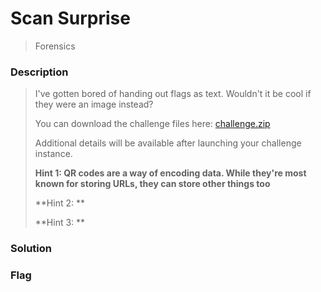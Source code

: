 # Scan Surprise
> Forensics

### Description
> I've gotten bored of handing out flags as text. Wouldn't it be cool if they were an image instead?
>
> You can download the challenge files here: [challenge.zip](https://artifacts.picoctf.net/c_atlas/1/challenge.zip)
> 
> Additional details will be available after launching your challenge instance.
>
> **Hint 1: QR codes are a way of encoding data. While they're most known for storing URLs, they can store other things too**
>
> **Hint 2: **
>
> **Hint 3: **

### Solution

### Flag
